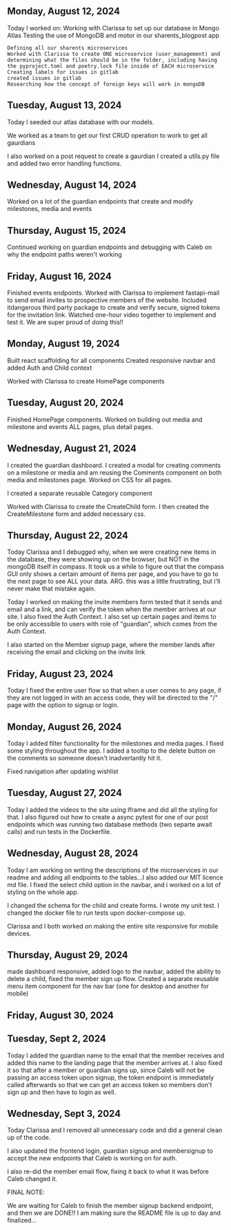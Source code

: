 ## Monday, August 12, 2024

Today I worked on:
Working with Clarissa to set up our database in Mongo Atlas
Testing the use of MongoDB and motor in our sharents_blogpost app

    Defining all our sharents microservices
    Worked with Clarissa to create ONE microservice (user_management) and determining what the files should be in the folder, including having the pyproject.toml and poetry.lock file inside of EACH microservice
    Creating labels for issues in gitlab
    created issues in gitlab
    Researching how the concept of foreign keys will work in mongoDB

## Tuesday, August 13, 2024

Today I seeded our atlas database with our models.

We worked as a team to get our first CRUD operation to work to get all gaurdians

I also worked on a post request to create a gaurdian
I created a utils.py file and added two error handling functions.

## Wednesday, August 14, 2024

Worked on a lot of the guardian endpoints that create and modify milestones, media and events

## Thursday, August 15, 2024

Continued working on guardian endpoints and debugging with Caleb on why the endpoint paths weren't working

## Friday, August 16, 2024

Finished events endpoints.
Worked with Clarissa to implement fastapi-mail to send email invites to prospective members of the website. Included itdangerous third party package to create and verify secure, signed tokens for the invitation link. Watched one-hour video together to implement and test it. We are super proud of doing this!!

## Monday, August 19, 2024

Built react scaffolding for all components
Created responsive navbar and added Auth and Child context

Worked with Clarissa to create HomePage components

## Tuesday, August 20, 2024

Finished HomePage components.
Worked on building out media and milestone and events ALL pages, plus detail pages.

## Wednesday, August 21, 2024

I created the guardian dashboard. I created a modal for creating comments on a milestone or media and am reusing the Comments component on both media and milestones page. Worked on CSS for all pages.

I created a separate reusable Category component

Worked with Clarissa to create the CreateChild form. I then created the CreateMilestone form and added necessary css.

## Thursday, August 22, 2024

Today Clarissa and I debugged why, when we were creating new items in the database, they were showing up on the browser, but NOT in the mongoDB itself in compass. It took us a while to figure out that the compass GUI only shows a certain amount of items per page, and you have to go to the next page to see ALL your data. ARG. this was a little frustrating, but i'll never make that mistake again.

Today I worked on making the invite members form tested that it sends and email and a link, and can verify the token when the member arrives at our site. I also fixed the Auth Context. I also set up certain pages and items to be only accessible to users with role of "guardian", which comes from the Auth Context.

I also started on the Member signup page, where the member lands after receiving the email and clicking on the invite link

## Friday, August 23, 2024

Today I fixed the entire user flow so that when a user comes to any page, if they are not logged in with an access code, they will be directed to the "/" page with the option to signup or login.

## Monday, August 26, 2024

Today I added filter functionality for the milestones and media pages.
I fixed some styling throughout the app.
I added a tooltip to the delete button on the comments so someone doesn't inadvertantly hit it.

Fixed navigation after updating wishlist

## Tuesday, August 27, 2024

Today I added the videos to the site using Iframe and did all the styling for that. I also figured out how to create a async pytest for one of our post endpoints which was running two database methods (two separte await calls) and run tests in the Dockerfile.

## Wednesday, August 28, 2024

Today I am working on writing the descriptions of the microservices in our readme and adding all endpoints to the tables...I also added our MIT licence md file.
I fixed the select child option in the navbar, and i worked on a lot of styling on the whole app.

I changed the schema for the child and create forms. I wrote my unit test. I changed the docker file to run tests upon docker-compose up.

Clarissa and I both worked on making the entire site responsive for mobile devices.

## Thursday, August 29, 2024

made dashboard responsive, added logo to the navbar, added the ability to delete a child, fixed the member sign up flow. Created a separate reusable menu item component for the nav bar (one for desktop and another for mobile)

## Friday, August 30, 2024

## Tuesday, Sept 2, 2024

Today I added the guardian name to the email that the member receives and added this name to the landing page that the member arrives at. I also fixed it so that after a member or guardian signs up, since Caleb will not be passing an access token upon signup, the token endpoint is immediately called afterwards so that we can get an access token so members don't sign up and then have to login as well.

## Wednesday, Sept 3, 2024

Today Clarissa and I removed all unnecessary code and did a general clean up of the code.

I also updated the frontend login, guardian signup and membersignup to accept the new endpoints that Caleb is working on for auth.

I also re-did the member email flow, fixing it back to what it was before Caleb changed it.

FINAL NOTE:

We are waiting for Caleb to finish the member signup backend endpoint, and then we are DONE!! I am making sure the README file is up to day and finalized...
